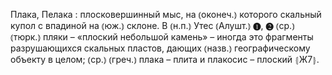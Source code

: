---
---

Плака, Пелака
: плосковершинный мыс, на ⦅оконеч.⦆ которого скальный купол с впадиной на ⦅юж.⦆ склоне. В ⦅н.п.⦆ Утес ⦅Алушт.⦆ ❶, ❷ ⦅ср.⦆ ⦅тюрк.⦆ пляки – «плоский небольшой камень» – иногда это фрагменты разрушающихся скальных пластов, дающих ⦅назв.⦆ географическому объекту в целом; ⦅ср.⦆ ⦅греч.⦆ плака – плита и плакосис – плоский ⦃Ж7⦄.
